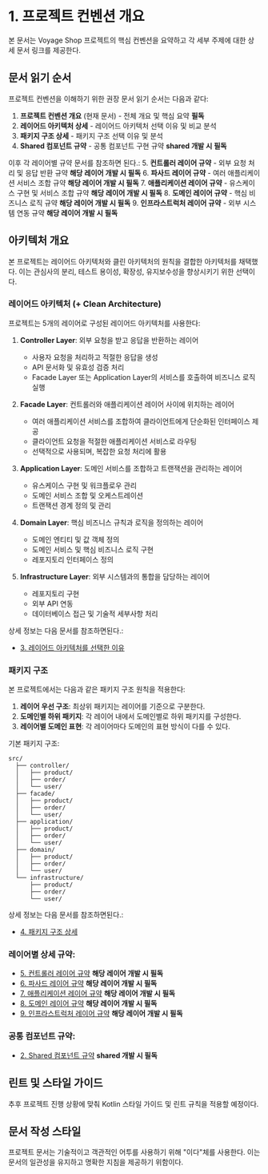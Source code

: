 # 1. 프로젝트 컨벤션 개요

본 문서는 Voyage Shop 프로젝트의 핵심 컨벤션을 요약하고 각 세부 주제에 대한 상세 문서 링크를 제공한다.

## 문서 읽기 순서

프로젝트 컨벤션을 이해하기 위한 권장 문서 읽기 순서는 다음과 같다:

1. **프로젝트 컨벤션 개요** (현재 문서) - 전체 개요 및 핵심 요약 **필독**
2. **레이어드 아키텍처 상세** - 레이어드 아키텍처 선택 이유 및 비교 분석
3. **패키지 구조 상세** - 패키지 구조 선택 이유 및 분석
4. **Shared 컴포넌트 규약** - 공통 컴포넌트 구현 규약 **shared 개발 시 필독**

이후 각 레이어별 규약 문서를 참조하면 된다.:
5. **컨트롤러 레이어 규약** - 외부 요청 처리 및 응답 반환 규약 **해당 레이어 개발 시 필독**
6. **파사드 레이어 규약** - 여러 애플리케이션 서비스 조합 규약 **해당 레이어 개발 시 필독**
7. **애플리케이션 레이어 규약** - 유스케이스 구현 및 서비스 조합 규약 **해당 레이어 개발 시 필독**
8. **도메인 레이어 규약** - 핵심 비즈니스 로직 규약 **해당 레이어 개발 시 필독**
9. **인프라스트럭처 레이어 규약** - 외부 시스템 연동 규약 **해당 레이어 개발 시 필독**

## 아키텍처 개요

본 프로젝트는 레이어드 아키텍처와 클린 아키텍처의 원칙을 결합한 아키텍처를 채택했다. 
이는 관심사의 분리, 테스트 용이성, 확장성, 유지보수성을 향상시키기 위한 선택이다.

### 레이어드 아키텍처 (+ Clean Architecture)

프로젝트는 5개의 레이어로 구성된 레이어드 아키텍처를 사용한다:

1. **Controller Layer**: 외부 요청을 받고 응답을 반환하는 레이어
   - 사용자 요청을 처리하고 적절한 응답을 생성
   - API 문서화 및 유효성 검증 처리
   - Facade Layer 또는 Application Layer의 서비스를 호출하여 비즈니스 로직 실행

2. **Facade Layer**: 컨트롤러와 애플리케이션 레이어 사이에 위치하는 레이어
   - 여러 애플리케이션 서비스를 조합하여 클라이언트에게 단순화된 인터페이스 제공
   - 클라이언트 요청을 적절한 애플리케이션 서비스로 라우팅
   - 선택적으로 사용되며, 복잡한 요청 처리에 활용

3. **Application Layer**: 도메인 서비스를 조합하고 트랜잭션을 관리하는 레이어
   - 유스케이스 구현 및 워크플로우 관리
   - 도메인 서비스 조합 및 오케스트레이션
   - 트랜잭션 경계 정의 및 관리

4. **Domain Layer**: 핵심 비즈니스 규칙과 로직을 정의하는 레이어
   - 도메인 엔티티 및 값 객체 정의
   - 도메인 서비스 및 핵심 비즈니스 로직 구현
   - 레포지토리 인터페이스 정의

5. **Infrastructure Layer**: 외부 시스템과의 통합을 담당하는 레이어
   - 레포지토리 구현
   - 외부 API 연동
   - 데이터베이스 접근 및 기술적 세부사항 처리

상세 정보는 다음 문서를 참조하면된다.:
- [3. 레이어드 아키텍처를 선택한 이유](./03.layered-architecture.md)

### 패키지 구조

본 프로젝트에서는 다음과 같은 패키지 구조 원칙을 적용한다:

1. **레이어 우선 구조**: 최상위 패키지는 레이어를 기준으로 구분한다.
2. **도메인별 하위 패키지**: 각 레이어 내에서 도메인별로 하위 패키지를 구성한다.
3. **레이어별 도메인 표현**: 각 레이어마다 도메인의 표현 방식이 다를 수 있다.

기본 패키지 구조:
```
src/
  ├── controller/
  │   ├── product/
  │   ├── order/
  │   └── user/
  ├── facade/
  │   ├── product/
  │   ├── order/
  │   └── user/
  ├── application/
  │   ├── product/
  │   ├── order/
  │   └── user/
  ├── domain/
  │   ├── product/
  │   ├── order/
  │   └── user/
  └── infrastructure/
      ├── product/
      ├── order/
      └── user/
```

상세 정보는 다음 문서를 참조하면된다.:
- [4. 패키지 구조 상세](./04.package-structure.md)

### 레이어별 상세 규약:
- [5. 컨트롤러 레이어 규약](./05.controller-layer.md) **해당 레이어 개발 시 필독**
- [6. 파사드 레이어 규약](./06.facade-layer.md) **해당 레이어 개발 시 필독**
- [7. 애플리케이션 레이어 규약](./07.application-layer.md) **해당 레이어 개발 시 필독**
- [8. 도메인 레이어 규약](./08.domain-layer.md) **해당 레이어 개발 시 필독**
- [9. 인프라스트럭처 레이어 규약](./09.infrastructure-layer.md) **해당 레이어 개발 시 필독**

### 공통 컴포넌트 규약:
- [2. Shared 컴포넌트 규약](./02.shared-components.md) **shared 개발 시 필독**

## 린트 및 스타일 가이드
추후 프로젝트 진행 상황에 맞춰 Kotlin 스타일 가이드 및 린트 규칙을 적용할 예정이다.

## 문서 작성 스타일
프로젝트 문서는 기술적이고 객관적인 어투를 사용하기 위해 "이다"체를 사용한다. 이는 문서의 일관성을 유지하고 명확한 지침을 제공하기 위함이다.